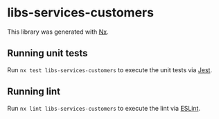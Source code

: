 # libs-services-customers

This library was generated with [Nx](https://nx.dev).

## Running unit tests

Run `nx test libs-services-customers` to execute the unit tests via [Jest](https://jestjs.io).

## Running lint

Run `nx lint libs-services-customers` to execute the lint via [ESLint](https://eslint.org/).
